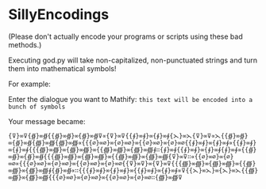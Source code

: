 # SillyEncodings
(Please don't actually encode your programs or scripts using these bad methods.)

Executing god.py will take non-capitalized, non-punctuated strings
and turn them into mathematical symbols!

For example:

  Enter the dialogue you want to Mathify: `this text will be encoded into a bunch of symbols`

  Your message became:

  `{⊽}∞⊽{∯}∞∯{{∯}∞∯}∞{∯}∞∯⊽∝{⊽}∞⊽{{∮}∞∮}∞{∮}∞∮{⋋}∞⋋{⊽}∞⊽∝⋋{{∯}∞∯}∞{∯}∞∯{∰}∞∰{∰}∞∰∝{{{∅}∞∅}∞{∅}∞∅}∞{{∅}∞∅}∞{∅}∞∅{{∮}∞∮}∞{∮}∞∮∝{{∮}∞∮}∞{∮}∞∮{{{∰}∞∰}∞{∰}∞∰}∞{{∰}∞∰}∞{∰}∞∰∮∷{∮}∞∮{{∮}∞∮}∞{∮}∞∮{∮}∞∮∝{{∯}∞∯}∞{∯}∞∯{{{∰}∞∰}∞{∰}∞∰}∞{{∰}∞∰}∞{∰}∞∰{⊽}∞⊽∷∝{{∅}∞∅}∞{∅}∞∅∝{{{∅}∞∅}∞{∅}∞∅}∞{{∅}∞∅}∞{∅}∞∅{{⊽}∞⊽}∞{⊽}∞⊽{{{∰}∞∰}∞{∰}∞∰}∞{{∰}∞∰}∞{∰}∞∰∮{∯}∞∯∝∷{{{∮}∞∮}∞{∮}∞∮}∞{{∮}∞∮}∞{∮}∞∮∝⊽{{⋋}∞⋋}∞{⋋}∞⋋{{∰}∞∰}∞{∰}∞∰{{{∅}∞∅}∞{∅}∞∅}∞{{∅}∞∅}∞{∅}∞∅∷{∰}∞∰⊽
`
